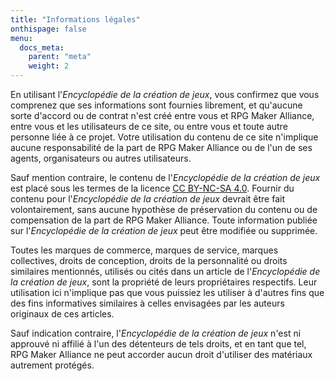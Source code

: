 ```yaml
---
title: "Informations légales"
onthispage: false
menu:
  docs_meta:
    parent: "meta"
    weight: 2
---
```


En utilisant l'*Encyclopédie de la création de jeux*, vous confirmez que vous comprenez que ses informations sont fournies librement, et qu'aucune sorte d'accord ou de contrat n'est créé entre vous et RPG Maker Alliance, entre vous et les utilisateurs de ce site, ou entre vous et toute autre personne liée à ce projet. Votre utilisation du contenu de ce site n'implique aucune responsabilité de la part de RPG Maker Alliance ou de l'un de ses agents, organisateurs ou autres utilisateurs.

Sauf mention contraire, le contenu de l'*Encyclopédie de la création de jeux* est placé sous les termes de la licence [CC BY-NC-SA 4.0](https://creativecommons.org/licenses/by-nc-sa/4.0/). Fournir du contenu pour l'*Encyclopédie de la création de jeux* devrait être fait volontairement, sans aucune hypothèse de préservation du contenu ou de compensation de la part de RPG Maker Alliance. Toute information publiée sur l'*Encyclopédie de la création de jeux* peut être modifiée ou supprimée.

Toutes les marques de commerce, marques de service, marques collectives, droits de conception, droits de la personnalité ou droits similaires mentionnés, utilisés ou cités dans un article de l'*Encyclopédie de la création de jeux*, sont la propriété de leurs propriétaires respectifs. Leur utilisation ici n'implique pas que vous puissiez les utiliser à d'autres fins que des fins informatives similaires à celles envisagées par les auteurs originaux de ces articles.

Sauf indication contraire, l'*Encyclopédie de la création de jeux* n'est ni approuvé ni affilié à l'un des détenteurs de tels droits, et en tant que tel, RPG Maker Alliance ne peut accorder aucun droit d'utiliser des matériaux autrement protégés.
